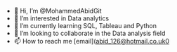 - 👋 Hi, I’m @MohammedAbidGit
- 👀 I’m interested in Data analytics
- 🌱 I’m currently learning SQL, Tableau and Python
- 💞️ I’m looking to collaborate in the Data analysis field
- 📫 How to reach me [email](abid_126@hotmail.co.uk0

<!---
MohammedAbidGit/MohammedAbidGit is a ✨ special ✨ repository because its `README.md` (this file) appears on your GitHub profile.
You can click the Preview link to take a look at your changes.
--->
